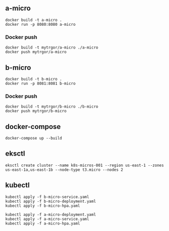 ## a-micro
````
docker build -t a-micro .
docker run -p 8080:8080 a-micro
````

### Docker push
````
docker build -t mytrgor/a-micro ./a-micro
docker push mytrgor/a-micro
````

## b-micro
````
docker build -t b-micro .
docker run -p 8081:8081 b-micro
````

### Docker push
```
docker build -t mytrgor/b-micro ./b-micro
docker push mytrgor/b-micro
```

## docker-compose
````
docker-compose up --build
````

## eksctl
````
eksctl create cluster --name k8s-micros-001 --region us-east-1 --zones us-east-1a,us-east-1b --node-type t3.micro --nodes 2
````

## kubectl

````
kubectl apply -f b-micro-service.yaml
kubectl apply -f b-micro-deployment.yaml
kubectl apply -f b-micro-hpa.yaml
````

````
kubectl apply -f a-micro-deployment.yaml
kubectl apply -f a-micro-service.yaml
kubectl apply -f a-micro-hpa.yaml
````
